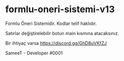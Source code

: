 # formlu-oneri-sistemi-v13
Formlu Öneri Sistemidir. Kodlar telif haklıdır.


Satırlar değiştirelebilir botun main kısmına atacaksınız.

Bir ihtiyaç varsa https://discord.gg/GhD8uVKfZJ


SameeT - Developer #0001
